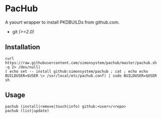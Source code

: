# PacHub

A yaourt wrapper to install PKDBUILDs from github.com.

- git *(>=2.0)*

## Installation

    curl https://raw.githubusercontent.com/simonsystem/pachub/master/pachub.sh -q 2> /dev/null|
    ( echo set -- install github:simonsystem/pachub ; cat ; echo echo BUILDUSER=$USER \> /usr/local/etc/pachub.conf) | sudo BUILDUSER=$USER sh

## Usage

    pachub (install|remove|touch|info) github:<user>/<repo>
    pachub (list|update)